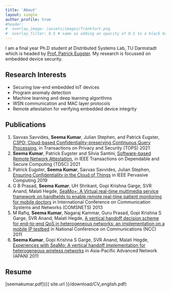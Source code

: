 ```yaml
---
title: 'About'
layout: single
author_profile: true
#header:
#  overlay_image: /assets/images/frankfurt.png
#  overlay_filter: 0.5 # same as adding an opacity of 0.5 to a black background
---
```


I am a final year Ph.D student at Distributed Systems Lab, TU Darmstadt which is headed by [Prof. Patrick Eugster](https://www.inf.usi.ch/faculty/eugstp/). My research is focussed on embedded device security. 

## Research Interests

- Securing low-end embedded IoT devices 
- Program anomaly detection 
- Machine learning and deep learning algorithms
- WSN communication and MAC layer protocols
- Remote attestation for verifying embedded device integrity

## Publications

1. Savvas Savvides, **Seema Kumar**, Julian Stephen, and Patrick Eugster, [C3PO: Cloud-based Confidentiality-preserving Continuous Query Processing](https://github.com/seemakumar8/seemakumar8.github.io/edit/main/README.md), in Transactions on Privacy and Security (TOPS) 2021
2. **Seema Kumar**, Patrick Eugster and Silvia Santini, [Software-based Remote Network Attestation](https://ieeexplore.ieee.org/document/9425435), in IEEE Transactions on Dependable and Secure Computing (TDSC) 2021
3. Patrick Eugster, **Seema Kumar**, Savvas Savvides, Julian Stephen, [Ensuring Confidentiality in the Cloud of Things](https://ieeexplore.ieee.org/document/8705022) in IEEE Pervasive Computing 2019
4. G B Prasad, **Seema Kumar**, UH Shrikant, Gopi Krishna Garge, SVR Anand, Malati Hegde, [SeaMo+: A Virtual real-time multimedia service framework on handhelds to enable remote real-time patient monitoring for mobile doctors](https://ieeexplore.ieee.org/abstract/document/6465600) in International Conference on Communication Systems and Networks (COMSNETS) 2013
5. M Rafiq, **Seema Kumar**, Nagaraj Kammar, Guru Prasad, Gopi Krishna S Garge, SVR Anand, Malati Hegde, [A vertical handoff decision scheme for end-to-end QoS in heterogeneous networks: an implementation on a mobile IP testbed](https://ieeexplore.ieee.org/abstract/document/5734759) in National Conference on Communications (NCC) 2011
6. **Seema Kumar**, Gopi Krishna S Garge, SVR Anand, Malati Hegde, [Experiences with SeaMo: A vertical handoff implementation for heterogeneous wireless networks](https://www.semanticscholar.org/paper/Experiences-with-SeaMo%3A-A-Vertical-Handoff-for-Seema-Garge/8551a3e11107b991e8ac45d130c201375440d886) in Asia-Pacific Advanced Network (APAN) 2011



## Resume

[seemakumar.pdf]({{ site.url }}/download/CV_english.pdf)  
